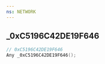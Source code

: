 ```yaml
---
ns: NETWORK
---
```

## _0xC5196C42DE19F646

```c
// 0xC5196C42DE19F646
Any _0xC5196C42DE19F646();
```

